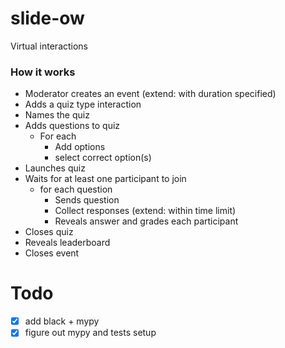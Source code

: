 # slide-ow

Virtual interactions

### How it works

- Moderator creates an event (extend: with duration specified)
- Adds a quiz type interaction
- Names the quiz
- Adds questions to quiz
  - For each
    - Add options
	- select correct option(s)
- Launches quiz
- Waits for at least one participant to join
  - for each question
    - Sends question
	- Collect responses (extend: within time limit)
	- Reveals answer and grades each participant
- Closes quiz
- Reveals leaderboard
- Closes event

# Todo

- [x] add black + mypy
- [x] figure out mypy and tests setup 
